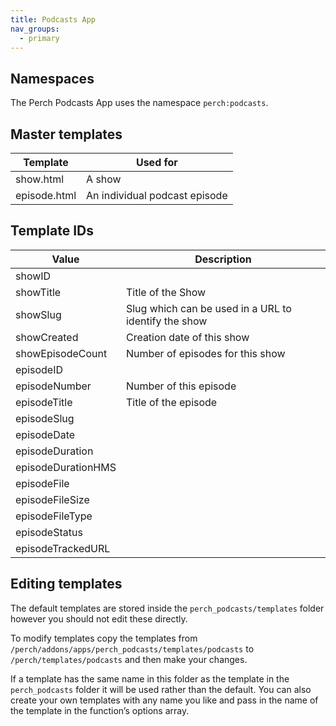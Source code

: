 ```yaml
---
title: Podcasts App
nav_groups:
  - primary
---
```


## Namespaces

The Perch Podcasts App uses the namespace `perch:podcasts`.

## Master templates

| Template | Used for |
|-|-|
| show.html | A show |
| episode.html | An individual podcast episode |

## Template IDs

| Value | Description |
|-|-|
| showID | |
| showTitle | Title of the Show |
| showSlug | Slug which can be used in a URL to identify the show |
| showCreated | Creation date of this show |
| showEpisodeCount | Number of episodes for this show |
| episodeID | |
| episodeNumber | Number of this episode |
| episodeTitle | Title of the episode |
| episodeSlug | |
| episodeDate | |
| episodeDuration | |
| episodeDurationHMS | |
| episodeFile | |
| episodeFileSize | |
| episodeFileType | |
| episodeStatus | |
| episodeTrackedURL | |


## Editing templates

The default templates are stored inside the `perch_podcasts/templates` folder however you should not edit these directly.

To modify templates copy the templates from `/perch/addons/apps/perch_podcasts/templates/podcasts` to `/perch/templates/podcasts` and then make your changes.

If a template has the same name in this folder as the template in the `perch_podcasts` folder it will be used rather than the default. You can also create your own templates with any name you like and pass in the name of the template in the function’s options array.
